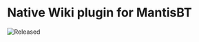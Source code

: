 # Native Wiki plugin for MantisBT

![Released](https://img.shields.io/badge/status-development-yellow.svg)
